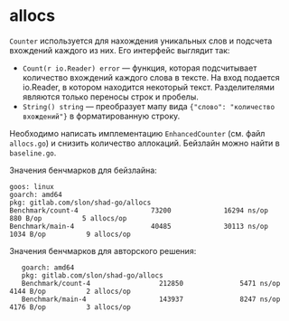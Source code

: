 # allocs

`Counter` используется для нахождения уникальных слов и подсчета вхождений каждого из них.
Его интерфейс выглядит так:
 
* `Count(r io.Reader) error` — функция, которая подсчитывает количество вхождений каждого слова в тексте.
На вход подается io.Reader, в котором находится некоторый текст.
Разделителями являются только переносы строк и пробелы.
* `String() string` — преобразует мапу вида `{"слово": "количество вхождений"}` в форматированную строку.

Необходимо написать имплементацию `EnhancedCounter` (см. файл `allocs.go`)
и снизить количество аллокаций. Бейзлайн можно найти в `baseline.go`.
 
Значения бенчмарков для бейзлайна: 
```
goos: linux
goarch: amd64
pkg: gitlab.com/slon/shad-go/allocs
Benchmark/count-4                  73200             16294 ns/op             880 B/op          5 allocs/op
Benchmark/main-4                   40485             30113 ns/op            1034 B/op          9 allocs/op
```

Значения бенчмарков для авторского решения:
```goos: linux
   goarch: amd64
   pkg: gitlab.com/slon/shad-go/allocs
   Benchmark/count-4                 212850              5471 ns/op            4144 B/op          2 allocs/op
   Benchmark/main-4                  143937              8247 ns/op            4176 B/op          3 allocs/op
```

 
